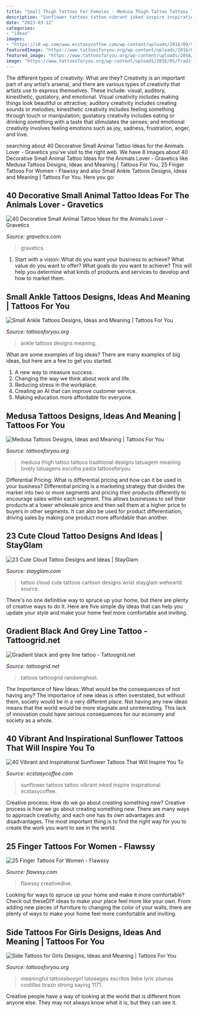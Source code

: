 ```yaml
---
title: "Small Thigh Tattoos For Females - Medusa Thigh Tattoo Tattoos Traditional Designs Tatuagem Meaning Lovely Tatuagens Escolha Pasta Tattoosforyou"
description: "Sunflower tattoos tattoo vibrant inked inspire inspirational ecstasycoffee"
date: "2023-03-12"
categories:
- "ideas"
images:
- "https://i0.wp.com/www.ecstasycoffee.com/wp-content/uploads/2016/09/Sunflower-tattoo-design-3.jpg"
featuredImage: "https://www.tattoosforyou.org/wp-content/uploads/2016/05/Traditional-Medusa-Tattoo.jpg"
featured_image: "https://www.tattoosforyou.org/wp-content/uploads/2016/05/Traditional-Medusa-Tattoo.jpg"
image: "https://www.tattoosforyou.org/wp-content/uploads/2016/05/Traditional-Medusa-Tattoo.jpg"
---
```



The different types of creativity: What are they?
Creativity is an important part of any artist’s arsenal, and there are various types of creativity that artists use to express themselves. These include: visual, auditory, kinesthetic, gustatory, and emotional. Visual creativity includes making things look beautiful or attractive; auditory creativity includes creating sounds or melodies; kinesthetic creativity includes feeling something through touch or manipulation; gustatory creativity includes eating or drinking something with a taste that stimulates the senses; and emotional creativity involves feeling emotions such as joy, sadness, frustration, anger, and love.

	

		
searching about 40 Decorative Small Animal Tattoo Ideas for the Animals Lover - Gravetics you've visit to the right web. We have 8 Images about 40 Decorative Small Animal Tattoo Ideas for the Animals Lover - Gravetics like Medusa Tattoos Designs, Ideas and Meaning | Tattoos For You, 25 Finger Tattoos For Women - Flawssy and also Small Ankle Tattoos Designs, Ideas and Meaning | Tattoos For You. Here you go:
		
    
## 40 Decorative Small Animal Tattoo Ideas For The Animals Lover - Gravetics

<img loading=lazy src="https://www.gravetics.com/wp-content/uploads/2017/08/Rabbit-Tattoo.jpg" onerror="this.onerror=null;this.src='https://tse3.mm.bing.net/th?id=OIP.kA_fOjB-IytcjH31kejL8gHaLH&amp;pid=15.1';" alt="40 Decorative Small Animal Tattoo Ideas for the Animals Lover - Gravetics">

_Source: gravetics.com_

>gravetics. 

	

1. Start with a vision: What do you want your business to achieve? What value do you want to offer? What goals do you want to achieve? This will help you determine what kinds of products and services to develop and how to market them.

    
## Small Ankle Tattoos Designs, Ideas And Meaning | Tattoos For You

<img loading=lazy src="https://www.tattoosforyou.org/wp-content/uploads/2016/02/Small-Ankle-Tattoos-for-Women.jpg" onerror="this.onerror=null;this.src='https://tse1.mm.bing.net/th?id=OIP.TRFm_KrrZWkvU-7-wp0WawHaJ4&amp;pid=15.1';" alt="Small Ankle Tattoos Designs, Ideas and Meaning | Tattoos For You">

_Source: tattoosforyou.org_

>ankle tattoos designs meaning. 

	

What are some examples of big ideas?
There are many examples of big ideas, but here are a few to get you started. 
1. A new way to measure success. 
2. Changing the way we think about work and life. 
3. Reducing stress in the workplace. 
4. Creating an AI that can improve customer service. 
5. Making education more affordable for everyone.

    
## Medusa Tattoos Designs, Ideas And Meaning | Tattoos For You

<img loading=lazy src="https://www.tattoosforyou.org/wp-content/uploads/2016/05/Traditional-Medusa-Tattoo.jpg" onerror="this.onerror=null;this.src='https://tse4.mm.bing.net/th?id=OIP.-c2EvwifTOyaO0P_e0u9vAHaJ6&amp;pid=15.1';" alt="Medusa Tattoos Designs, Ideas and Meaning | Tattoos For You">

_Source: tattoosforyou.org_

>medusa thigh tattoo tattoos traditional designs tatuagem meaning lovely tatuagens escolha pasta tattoosforyou. 

	

Differential Pricing: What is differential pricing and how can it be used in your business?
Differential pricing is a marketing strategy that divides the market into two or more segments and pricing their products differently to encourage sales within each segment. This allows businesses to sell their products at a lower wholesale price and then sell them at a higher price to buyers in other segments. It can also be used for product differentiation, driving sales by making one product more affordable than another.

    
## 23 Cute Cloud Tattoo Designs And Ideas | StayGlam

<img loading=lazy src="https://stayglam.com/wp-content/uploads/2016/01/large.jpg" onerror="this.onerror=null;this.src='https://tse2.mm.bing.net/th?id=OIP.1qou3eTdU1LpVr7Z2kJNbAAAAA&amp;pid=15.1';" alt="23 Cute Cloud Tattoo Designs and Ideas | StayGlam">

_Source: stayglam.com_

>tattoo cloud cute tattoos cartoon designs wrist stayglam weheartit source. 

	

There's no one definitive way to spruce up your home, but there are plenty of creative ways to do it. Here are five simple diy ideas that can help you update your style and make your home feel more comfortable and inviting.

    
## Gradient Black And Grey Line Tattoo - Tattoogrid.net

<img loading=lazy src="https://tattoogrid.net/wp-content/uploads/2018/11/Gradient-black-and-grey-line-tattoo.jpg" onerror="this.onerror=null;this.src='https://tse2.mm.bing.net/th?id=OIP.17D6Hi0rKTaxjPQU5_meWgHaLG&amp;pid=15.1';" alt="Gradient black and grey line tattoo - Tattoogrid.net">

_Source: tattoogrid.net_

>tattoos tattoogrid randomghost. 

	

The Importance of New Ideas: What would be the consequences of not having any?
The importance of new ideas is often overstated, but without them, society would be in a very different place. Not having any new ideas means that the world would be more stagnate and uninteresting. This lack of innovation could have serious consequences for our economy and society as a whole.

    
## 40 Vibrant And Inspirational Sunflower Tattoos That Will Inspire You To

<img loading=lazy src="https://i0.wp.com/www.ecstasycoffee.com/wp-content/uploads/2016/09/Sunflower-tattoo-design-3.jpg" onerror="this.onerror=null;this.src='https://tse1.mm.bing.net/th?id=OIP.rxA2aG1ws8zyeI5s6aZiQwHaJ4&amp;pid=15.1';" alt="40 Vibrant and Inspirational Sunflower Tattoos That Will Inspire You To">

_Source: ecstasycoffee.com_

>sunflower tattoos tattoo vibrant inked inspire inspirational ecstasycoffee. 

	

Creative process: How do we go about creating something new?
Creative process is how we go about creating something new. There are many ways to approach creativity, and each one has its own advantages and disadvantages. The most important thing is to find the right way for you to create the work you want to see in the world.

    
## 25 Finger Tattoos For Women - Flawssy

<img loading=lazy src="https://www.flawssy.com/wp-content/uploads/2016/04/Tribal-Finger-Tattoo-Designs.jpg" onerror="this.onerror=null;this.src='https://tse2.mm.bing.net/th?id=OIP.kM3xTqEsf7espG2R7L_ReQHaJ3&amp;pid=15.1';" alt="25 Finger Tattoos For Women - Flawssy">

_Source: flawssy.com_

>flawssy creativedive. 

	

Looking for ways to spruce up your home and make it more comfortable? Check out theseDIY ideas to make your place feel more like your own. From adding new pieces of furniture to changing the color of your walls, there are plenty of ways to make your home feel more comfortable and inviting.

    
## Side Tattoos For Girls Designs, Ideas And Meaning | Tattoos For You

<img loading=lazy src="https://www.tattoosforyou.org/wp-content/uploads/2017/11/Side-Tattoos-for-Girls-Words-644x1024.jpg" onerror="this.onerror=null;this.src='https://tse1.mm.bing.net/th?id=OIP.x-aew-rkA3VwrpFVNmbRGgHaLx&amp;pid=15.1';" alt="Side Tattoos for Girls Designs, Ideas and Meaning | Tattoos For You">

_Source: tattoosforyou.org_

>meaningful tattoosboygirl tatoeages escritos liebe lyric plumas costillas brazo strong saying 1171. 

	

Creative people have a way of looking at the world that is different from anyone else. They may not always know what it is, but they can see it.


